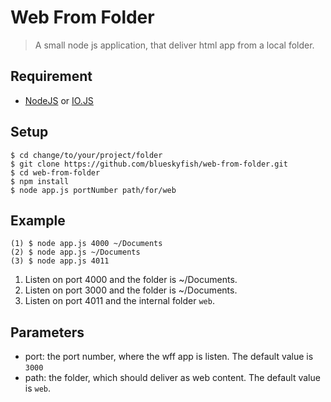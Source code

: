 
# Web From Folder

> A small node js application, that deliver html app from a local folder.


## Requirement

* [NodeJS](https://nodejs.org) or [IO.JS](https://iojs.org)


## Setup

    $ cd change/to/your/project/folder
    $ git clone https://github.com/blueskyfish/web-from-folder.git
    $ cd web-from-folder
    $ npm install
    $ node app.js portNumber path/for/web


## Example

    (1) $ node app.js 4000 ~/Documents
    (2) $ node app.js ~/Documents
    (3) $ node app.js 4011

1. Listen on port 4000 and the folder is ~/Documents.
2. Listen on port 3000 and the folder is ~/Documents.
3. Listen on port 4011 and the internal folder `web`.

## Parameters

* port: the port number, where the wff app is listen. The default value is `3000`
* path: the folder, which should deliver as web content. The default value is `web`.
